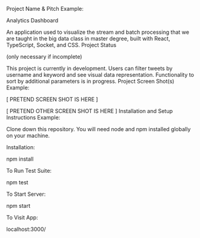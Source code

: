 
Project Name & Pitch
Example:

Analytics Dashboard

An application used to visualize the stream and batch processing that we are taught in the big data class in master degree, built with React, TypeScript, Socket, and CSS.
Project Status

(only necessary if incomplete)

This project is currently in development. Users can filter tweets by username and keyword and see visual data representation. Functionality to sort by additional parameters is in progress.
Project Screen Shot(s)
Example:

[ PRETEND SCREEN SHOT IS HERE ]

[ PRETEND OTHER SCREEN SHOT IS HERE ]
Installation and Setup Instructions
Example:

Clone down this repository. You will need node and npm installed globally on your machine.

Installation:

npm install

To Run Test Suite:

npm test

To Start Server:

npm start

To Visit App:

localhost:3000/